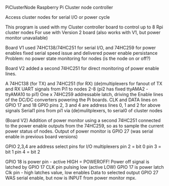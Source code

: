PiClusterNode
Raspberry Pi Cluster node controller

Access cluster nodes for serial I/O or power cycle

This program is used with my Cluster controller board to control up to 8 Rpi cluster nodes
For use with Version 2 board (also works with V1, but power monitor unavailable)

Board V1 used 74HC138/74HC251 for serial I/O, and 74HC259 for power enables
fixed serial speed issue and delivered power enable persistance
Problem: no power state monitoring for nodes (is the node on or off?)

Board V2 added a second 74HC251 for direct monitoring of power enable lines.


A 74HC138 (for TX) and 74HC251 (for RX) (de)multiplexers for fanout of TX and RX UART signals
from Pi1 to nodes 2-8 (pi2 has fixed ttyAMA2 - ttyAMA10 to pi1)
One x 74HC259 addressable latch, driving the Enable lines of the DC/DC
converters powering the Pi boards. CLK and DATA lines on GPIO 17 and 18
GPIO pins 2, 3 and 4 are address lines 0, 1 and 2 for above signals
Serial1 pins from pi1 via (de)mulitplexers, to serial0 of cluster nodes

(Board V2) Addition of power monitor using a second 74HC251 connected to the power enable
outputs from the 74HC259, so as to sample the current power status of nodes.
Output of power monitor is GPIO 27 (was serial enable in previous board versions)

GPIO 2,3,4 are address select pins for I/O multiplexers
pin 2 = bit 0
pin 3 = bit 1
pin 4 = bit 2

GPIO 18 is power pin -  active HIGH = POWEROFF!
Power off signal is latched by GPIO 17 CLK pin pulsing low (active LOW)
GPIO 17 is power latch Clk pin - high latches value, low enables Data to selected output
GPIO 27 WAS serial enable, but now is INPUT from power monitor mpx.

